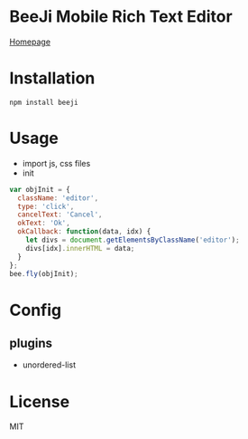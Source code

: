 # BeeJi Mobile Rich Text Editor
[Homepage](http://beeji.cn/)

# Installation
```
npm install beeji
```

# Usage
* import js, css files
* init
```javascript
var objInit = {
  className: 'editor',
  type: 'click',
  cancelText: 'Cancel',
  okText: 'Ok',
  okCallback: function(data, idx) {
    let divs = document.getElementsByClassName('editor');
    divs[idx].innerHTML = data;
  }
};
bee.fly(objInit);
```

# Config
## plugins
* unordered-list


# License
MIT

